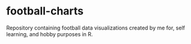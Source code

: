 # football-charts
Repository containing football data visualizations created by me for, self learning, and hobby purposes in R.